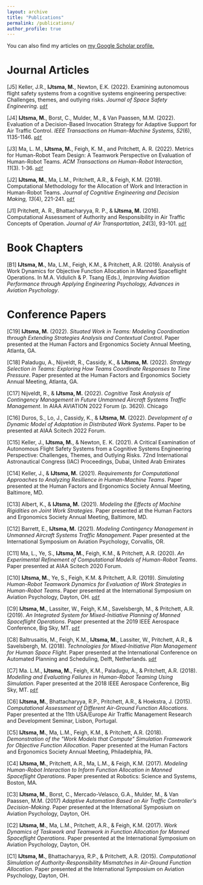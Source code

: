 ```yaml
---
layout: archive
title: "Publications"
permalink: /publications/
author_profile: true
---
```

You can also find my articles on <u><a href="https://scholar.google.com/citations?user=CepXXxYAAAAJ&hl=en">my Google Scholar profile</a>.</u>

# Journal Articles
\[J5\] Keller, J.R., **IJtsma, M.**, Newton, E.K. (2022). Examining autonomous flight safety systems from a cognitive systems engineering perspective: Challenges, themes, and outlying risks. *Journal of Space Safety Engineering*. [`pdf`](ttps://doi.org/10.1016/j.jsse.2022.11.005)

\[J4\] **IJtsma, M.**, Borst, C., Mulder, M., & Van Paassen, M.M. (2022). Evaluation of a Decision-Based Invocation Strategy for Adaptive Support for Air Traffic Control. *IEEE Transactions on Human-Machine Systems, 52*(6), 1135-1146. [`pdf`](https://doi.org/10.1109/THMS.2022.3208817)

\[J3\] Ma, L. M., **IJtsma, M.**, Feigh, K. M., and Pritchett, A. R. (2022). Metrics for Human-Robot Team Design: A Teamwork Perspective on Evaluation of Human-Robot Teams. *ACM Transactions on Human-Robot Interaction, 11*(3). 1-36. [`pdf`](https://doi.org/10.1145/3522581)

\[J2\] **IJtsma, M.**, Ma, L.M., Pritchett, A.R., & Feigh, K.M. (2019). Computational Methodology for the Allocation of Work and Interaction in Human-Robot Teams. *Journal of Cognitive Engineering and Decision Making, 13*(4), 221-241. [`pdf`](https://doi.org/10.1177/1555343419869484)

\[J1\] Pritchett, A. R., Bhattacharyya, R. P., & **IJtsma, M.** (2016). Computational Assessment of Authority and Responsibility in Air Traffic Concepts of Operation. *Journal of Air Transportation, 24*(3), 93-101. [`pdf`](https://doi.org/10.2514/1.D0024)

<!--
\[\] Manuscripts in Review

\[\] Keller, J., **IJtsma, M.**, & Newton, E.K. (In Review). Examining Autonomous Flight Safety Systems from a Cognitive Systems Engineering Perspective: Challenges, Themes, and Outlying Risks. *Journal of Space Safety Engineering}.
 -->
<!--
\[\] # Manuscripts in Preparation

\[\] **IJtsma, M.** (2022). A Review of Designing Resilient Human-Machine Teams: Towards Dynamic and Formative Interaction Design. *Theoretical Issues on Ergonomics Science*.

\[\] **IJtsma, M.** (2022). Modeling of Human-Robot Interaction Strategies for Formative Design. *IEEE Transactions on Human-Machine Systems*. -->

# Book Chapters
\[B1\] **IJtsma, M.**, Ma, L.M., Feigh, K.M., & Pritchett, A.R. (2019). Analysis of Work Dynamics for Objective Function Allocation in Manned Spaceflight Operations. In M.A. Vidulich & P. Tsang (Eds.), *Improving Aviation Performance through Applying Engineering Psychology, Advances in Aviation Psychology*.

# Conference Papers
\[C19\] **IJtsma, M.** (2022). *Situated Work in Teams: Modeling Coordination through Extending Strategies Analysis and Contextual Control*. Paper presented at the Human Factors and Ergonomics Society Annual Meeting, Atlanta, GA.

\[C18\] Paladugu, A., Nijveldt, R., Cassidy, K., & **IJtsma, M.** (2022). *Strategy Selection in Teams: Exploring How Teams Coordinate Responses to Time Pressure*. Paper presented at the Human Factors and Ergonomics Society Annual Meeting, Atlanta, GA.

\[C17\] Nijveldt, R., & **IJtsma, M.** (2022). *Cognitive Task Analysis of Contingency Management in Future Unmanned Aircraft Systems Traffic Management*. In AIAA AVIATION 2022 Forum (p. 3620). Chicago  

\[C16\] Duros, S., Lo, J., Cassidy, K., & **IJtsma, M.** (2022). *Development of a Dynamic Model of Adaptation in Distributed Work Systems*. Paper to be presented at AIAA Scitech 2022 Forum.

\[C15\] Keller, J., **IJtsma, M.**, & Newton, E. K. (2021). A Critical Examination of Autonomous Flight Safety Systems from a Cognitive Systems Engineering Perspective: Challenges, Themes, and Outlying Risks. 72nd International Astronautical Congress (IAC) Proceedings, Dubai, United Arab Emirates

\[C14\] Keller, J., & **IJtsma, M.** (2021). *Requirements for Computational Approaches to Analyzing Resilience in Human-Machine Teams*. Paper presented at the Human Factors and Ergonomics Society Annual Meeting, Baltimore, MD.

\[C13\] Albert, K., & **IJtsma, M.** (2021). *Modeling the Effects of Machine Rigidities on Joint Work Strategies*. Paper presented at the Human Factors and Ergonomics Society Annual Meeting, Baltimore, MD.

\[C12\] Barrett, E., **IJtsma, M.** (2021). *Modeling Contingency Management in Unmanned Aircraft Systems Traffic Management*. Paper presented at the International Symposium on Aviation Psychology, Corvallis, OR.

\[C11\] Ma, L., Ye, S., **IJtsma, M.**, Feigh, K.M., & Pritchett, A.R. (2020). *An Experimental Refinement of Computational Models of Human-Robot Teams*. Paper presented at AIAA Scitech 2020 Forum.

\[C10\] **IJtsma, M.**, Ye, S., Feigh, K.M. & Pritchett, A.R. (2019). *Simulating Human-Robot Teamwork Dynamics for Evaluation of Work Strategies in Human-Robot Teams*. Paper presented at the International Symposium on Aviation Psychology, Dayton, OH. [`pdf`](https://corescholar.libraries.wright.edu/cgi/viewcontent.cgi?article=1017&context=isap_2019)

\[C9\] **IJtsma, M.**, Lassiter, W., Feigh, K.M., Savelsbergh, M., & Pritchett, A.R. (2019). *An Integrated System for Mixed-Initiative Planning of Manned Spaceflight Operations*. Paper presented at the 2019 IEEE Aerospace Conference, Big Sky, MT. [`pdf`](https://ieeexplore.ieee.org/document/8741566)

\[C8\] Baltrusaitis, M., Feigh, K.M., **IJtsma, M.**, Lassiter, W., Pritchett, A.R., & Savelsbergh, M. (2018). *Technologies for Mixed-Initiative Plan Management for Human Space Flight*. Paper presented at the International Conference on Automated Planning and Scheduling, Delft, Netherlands. [`pdf`](https://xaip.mybluemix.net/papers/UISP_2018_1.pdf)

\[C7\] Ma. L.M., **IJtsma, M.**, Feigh, K.M., Paladugu, A., & Pritchett, A.R. (2018). *Modelling and Evaluating Failures in Human-Robot Teaming Using Simulation*. Paper presented at the 2018 IEEE Aerospace Conference, Big Sky, MT. [`pdf`](
https://ieeexplore.ieee.org/document/8396581)

\[C6\] **IJtsma, M.**, Bhattacharyya, R.P., Pritchett, A.R., & Hoekstra, J. (2015). *Computational Assessment of Different Air-Ground Function Allocations*. Paper presented at the 11th USA/Europe Air Traffic Management Research and Development Seminar, Lisbon, Portugal.

\[C5\] **IJtsma, M.**, Ma, L.M., Feigh, K.M., & Pritchett, A.R. (2018). *Demonstration of the "Work Models that Compute" Simulation Framework for Objective Function Allocation*. Paper presented at the Human Factors and Ergonomics Society Annual Meeting, Philadelphia, PA.

\[C4\] **IJtsma, M.**, Pritchett, A.R., Ma, L.M., & Feigh, K.M. (2017). *Modeling Human-Robot Interaction to Inform Function Allocation in Manned Spaceflight Operations*. Paper presented at Robotics: Science and Systems, Boston, MA.

\[C3\] **IJtsma, M.**, Borst, C., Mercado-Velasco, G.A., Mulder, M., & Van Paassen, M.M. (2017) *Adaptive Automation Based on Air Traffic Controller's Decision-Making*. Paper presented at the International Symposium on Aviation Psychology, Dayton, OH.

\[C2\] **IJtsma, M.**, Ma, L.M., Pritchett, A.R., & Feigh, K.M. (2017). *Work Dynamics of Taskwork and Teamwork in Function Allocation for Manned Spaceflight Operations*. Paper presented at the International Symposium on Aviation Psychology, Dayton, OH.

\[C1\] **IJtsma, M.**, Bhattacharyya, R.P., & Pritchett, A.R. (2015). *Computational Simulation of Authority-Responsibility Mismatches in Air-Ground Function Allocation*. Paper presented at the International Symposium on Aviation Psychology, Dayton, OH.

<!--
\[\] # Theses

\[\] **IJtsma, M.** (2019). *Computational Simulation of Adaptation of Work Strategies in Human-Robot Teams* (doctoral thesis). Georgia Institute of Technology, United States

\[\] **IJtsma, M.** (2016). *Adaptive Automation Based on Air Traffic Controller’s Decision-Making* (master's thesis). Delft University of Technology, Netherlands -->